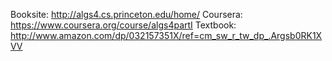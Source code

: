 Booksite: http://algs4.cs.princeton.edu/home/
Coursera: https://www.coursera.org/course/algs4partI
Textbook: http://www.amazon.com/dp/032157351X/ref=cm_sw_r_tw_dp_.Argsb0RK1XVV
